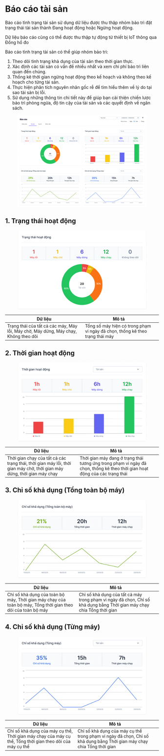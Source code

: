 # Báo cáo tài sản

Báo cáo tình trạng tài sản sử dụng dữ liệu được thu thập nhóm bảo trì đặt trạng thái tài sản thành Đang hoạt động hoặc Ngừng hoạt động.

Dữ liệu báo cáo cũng có thể được thu thập tự động từ thiết bị IoT thông qua Đồng hồ đo

Báo cáo tình trạng tài sản có thể giúp nhóm bảo trì:

1. Theo dõi tình trạng khả dụng của tài sản theo thời gian thực.&#x20;
2. Xác định các tài sản có vấn đề nhiều nhất và xem chi phí bảo trì liên quan đến chúng.&#x20;
3. Thống kê thời gian ngừng hoạt động theo kế hoạch và không theo kế hoạch cho từng tài sản.&#x20;
4. Thực hiện phân tích nguyên nhân gốc rễ để tìm hiểu thêm về lý do tại sao tài sản bị lỗi.&#x20;
5. Sử dụng những thông tin chi tiết này để giúp bạn cải thiện chiến lược bảo trì phòng ngừa, độ tin cậy của tài sản và các quyết định về ngân sách.

<figure><img src="../../../.gitbook/assets/image (69).png" alt=""><figcaption></figcaption></figure>

## **1. Trạng thái hoạt động**

<figure><img src="../../../.gitbook/assets/image (65).png" alt=""><figcaption></figcaption></figure>

<table><thead><tr><th>Dữ liệu</th><th>Mô tả</th><th data-hidden></th></tr></thead><tbody><tr><td>Trạng thái của tất cả các máy, Máy lỗi, Máy chờ, Máy dừng, Máy chạy, Không theo dõi</td><td>Tổng số máy hiện có trong phạm vi ngày đã chọn, thống kê theo trạng thái máy</td><td></td></tr></tbody></table>

## 2. Thời gian hoạt động

<figure><img src="../../../.gitbook/assets/image (66).png" alt=""><figcaption></figcaption></figure>

<table><thead><tr><th>Dữ liệu</th><th>Mô tả</th><th data-hidden></th></tr></thead><tbody><tr><td>Thời gian chạy của tất cả các trạng thái, thời gian máy lỗi, thời gian máy chờ, thời gian máy dừng, thời gian máy chạy</td><td>Thời gian máy đang ở trạng thái tương ứng trong phạm vi ngày đã chọn, thống kê theo thời gian hoạt động của các trạng thái</td><td></td></tr></tbody></table>

## 3. Chỉ số khả dụng (Tổng toàn bộ máy)

<figure><img src="../../../.gitbook/assets/image (67).png" alt=""><figcaption></figcaption></figure>

<table><thead><tr><th>Dữ liệu</th><th>Mô tả</th><th data-hidden></th></tr></thead><tbody><tr><td>Chỉ số khả dụng của toàn bộ máy, Thời gian máy chạy của toàn bộ máy, Tổng thời gian theo dõi của toàn bộ máy</td><td>Chỉ số khả dụng của tất cả máy trong phạm vi ngày đã chọn, Chỉ số khả dụng bằng Thời gian máy chạy chia Tổng thời gian</td><td></td></tr></tbody></table>

## 4. Chỉ số khả dụng (Từng máy)

<figure><img src="../../../.gitbook/assets/image (68).png" alt=""><figcaption></figcaption></figure>

<table><thead><tr><th>Dữ liệu</th><th>Mô tả</th><th data-hidden></th></tr></thead><tbody><tr><td>Chỉ số khả dụng của máy cụ thể, Thời gian máy chạy của máy cụ thể, Tổng thời gian theo dõi của máy cụ thể</td><td>Chỉ số khả dụng của máy cụ thể trong phạm vi ngày đã chọn, Chỉ số khả dụng bằng Thời gian máy chạy chia Tổng thời gian</td><td></td></tr></tbody></table>
